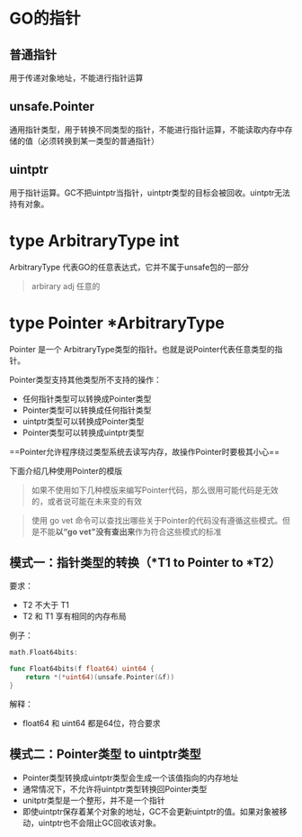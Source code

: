 # GO的指针

## 普通指针

用于传递对象地址，不能进行指针运算

## unsafe.Pointer

通用指针类型，用于转换不同类型的指针，不能进行指针运算，不能读取内存中存储的值（必须转换到某一类型的普通指针）

## uintptr

用于指针运算。GC不把uintptr当指针，uintptr类型的目标会被回收。uintptr无法持有对象。

# type ArbitraryType int

ArbitraryType 代表GO的任意表达式，它并不属于unsafe包的一部分

> arbirary adj 任意的

# type Pointer *ArbitraryType

Pointer 是一个 ArbitraryType类型的指针。也就是说Pointer代表任意类型的指针。

Pointer类型支持其他类型所不支持的操作：

- 任何指针类型可以转换成Pointer类型
- Pointer类型可以转换成任何指针类型
- uintptr类型可以转换成Pointer类型
- Pointer类型可以转换成uintptr类型

==Pointer允许程序绕过类型系统去读写内存，故操作Pointer时要极其小心==

下面介绍几种使用Pointer的模版

> 如果不使用如下几种模版来编写Pointer代码，那么很用可能代码是无效的，或者说可能在未来变的有效

> 使用 go vet 命令可以查找出哪些关于Pointer的代码没有遵循这些模式。但是不能**以“go vet"没有查出来**作为符合这些模式的标准

## 模式一：指针类型的转换（*T1 to Pointer to *T2）

要求：

- T2 不大于 T1
- T2 和 T1 享有相同的内存布局

例子：

```go
math.Float64bits:

func Float64bits(f float64) uint64 {   
	return *(*uint64)(unsafe.Pointer(&f))
}
```

解释：

- float64 和 uint64 都是64位，符合要求

## 模式二：Pointer类型 to uintptr类型

- Pointer类型转换成uintptr类型会生成一个该值指向的内存地址
- 通常情况下，不允许将uintptr类型转换回Pointer类型
- unitptr类型是一个整形，并不是一个指针
- 即使uintptr保存着某个对象的地址，GC不会更新uintptr的值。如果对象被移动，uintptr也不会阻止GC回收该对象。